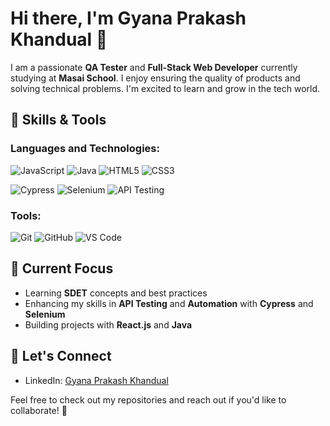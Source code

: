 # Hi there, I'm Gyana Prakash Khandual 👋

I am a passionate **QA Tester** and **Full-Stack Web Developer** currently studying at **Masai School**. I enjoy ensuring the quality of products and solving technical problems. I'm excited to learn and grow in the tech world.

## 🚀 Skills & Tools

### Languages and Technologies:
![JavaScript](https://img.shields.io/badge/JavaScript-F7DF1E?style=flat&logo=javascript&logoColor=black) 
![Java](https://img.shields.io/badge/Java-007396?style=flat&logo=java&logoColor=white)
![HTML5](https://img.shields.io/badge/HTML5-E34F26?style=flat&logo=html5&logoColor=white) 
![CSS3](https://img.shields.io/badge/CSS3-1572B6?style=flat&logo=css3&logoColor=white)
 

![Cypress](https://img.shields.io/badge/Cypress-17202C?style=flat&logo=cypress&logoColor=white)
![Selenium](https://img.shields.io/badge/Selenium-43B02A?style=flat&logo=selenium&logoColor=white)
![API Testing](https://img.shields.io/badge/API%20Testing-FFD700?style=flat&logo=swagger&logoColor=black)

### Tools:
![Git](https://img.shields.io/badge/Git-F1502F?style=flat&logo=git&logoColor=white) 
![GitHub](https://img.shields.io/badge/GitHub-181717?style=flat&logo=github&logoColor=white)
![VS Code](https://img.shields.io/badge/VS%20Code-007ACC?style=flat&logo=visualstudiocode&logoColor=white)

## 🌱 Current Focus
- Learning **SDET** concepts and best practices
- Enhancing my skills in **API Testing** and **Automation** with **Cypress** and **Selenium**
- Building projects with **React.js** and **Java**


## 📣 Let's Connect
- LinkedIn: [Gyana Prakash Khandual](https://www.linkedin.com/in/gyanaprakashkhandual/)


Feel free to check out my repositories and reach out if you'd like to collaborate! 🔧
